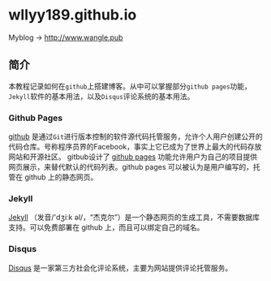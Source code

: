 # wllyy189.github.io
Myblog -> http://www.wangle.pub

## 简介

本教程记录如何在`github`上搭建博客。从中可以掌握部分`github pages`功能，`Jekyll`软件的基本用法，以及`Disqus`评论系统的基本用法。

### Github Pages
[github](https://github.com) 是通过`Git`进行版本控制的软件源代码托管服务，允许个人用户创建公开的代码仓库。号称程序员界的Facebook，事实上它已成为了世界上最大的代码存放网站和开源社区。
gitbub设计了 [github pages](https://pages.github.com) 功能允许用户为自己的项目提供网页展示，来替代默认的代码列表。github pages 可以被认为是用户编写的，托管在 github 上的静态网页。

### Jekyll
[Jekyll](https://jekyllrb.com) （发音/'dʒiːk əl/，“杰克尔”）是一个静态网页的生成工具，不需要数据库支持。可以免费部署在 github 上，而且可以绑定自己的域名。

### Disqus
[Disqus](https://disqus.com) 是一家第三方社会化评论系统，主要为网站提供评论托管服务。